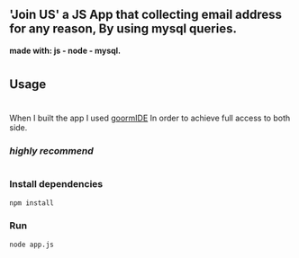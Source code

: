## 'Join US' a JS App that collecting email address for any reason, By using mysql queries.

**made with: js - node - mysql.**

#

#

## Usage

#

When I built the app I used [goormIDE](https://ide.goorm.io/)
In order to achieve full access to both side.

### _highly recommend_

#

### Install dependencies

```bash
npm install
```

### Run

```bash
node app.js
```
